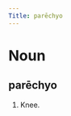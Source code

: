 ```yaml
---
Title: parēchyo
---
```


Noun
================================

parēchyo
----------------

1. Knee.

